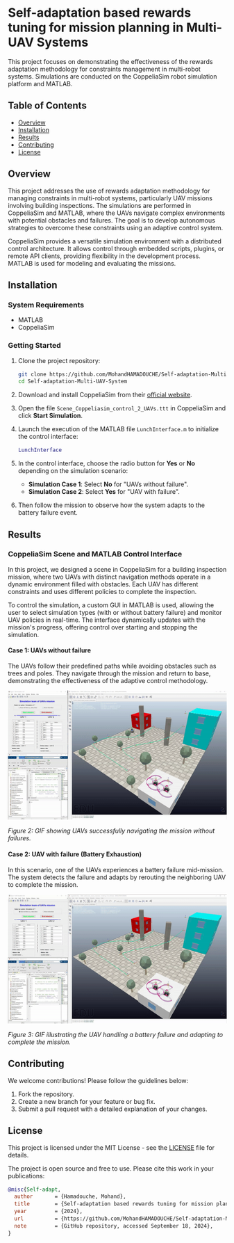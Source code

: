 # Self-adaptation based rewards tuning for mission planning in Multi-UAV Systems

This project focuses on demonstrating the effectiveness of the rewards adaptation methodology for constraints management in multi-robot systems. Simulations are conducted on the CoppeliaSim robot simulation platform and MATLAB.

## Table of Contents

- [Overview](#overview)
- [Installation](#installation)
- [Results](#results)
- [Contributing](#contributing)
- [License](#license)

## Overview

This project addresses the use of rewards adaptation methodology for managing constraints in multi-robot systems, particularly UAV missions involving building inspections. The simulations are performed in CoppeliaSim and MATLAB, where the UAVs navigate complex environments with potential obstacles and failures. The goal is to develop autonomous strategies to overcome these constraints using an adaptive control system.

CoppeliaSim provides a versatile simulation environment with a distributed control architecture. It allows control through embedded scripts, plugins, or remote API clients, providing flexibility in the development process. MATLAB is used for modeling and evaluating the missions.

## Installation

### System Requirements

- MATLAB
- CoppeliaSim

### Getting Started

1. Clone the project repository:
    ```bash
    git clone https://github.com/MohandHAMADOUCHE/Self-adaptation-Multi-UAV-System.git
    cd Self-adaptation-Multi-UAV-System
    ```

2. Download and install CoppeliaSim from their [official website](https://www.coppeliarobotics.com/).

3. Open the file `Scene_Coppeliasim_control_2_UAVs.ttt` in CoppeliaSim and click **Start Simulation**.

4. Launch the execution of the MATLAB file `LunchInterface.m` to initialize the control interface:
    ```matlab
    LunchInterface
    ```

5. In the control interface, choose the radio button for **Yes** or **No** depending on the simulation scenario:
   - **Simulation Case 1**: Select **No** for "UAVs without failure".
   - **Simulation Case 2**: Select **Yes** for "UAV with failure".

6. Then follow the mission to observe how the system adapts to the battery failure event.

## Results

### CoppeliaSim Scene and MATLAB Control Interface

In this project, we designed a scene in CoppeliaSim for a building inspection mission, where two UAVs with distinct navigation methods operate in a dynamic environment filled with obstacles. Each UAV has different constraints and uses different policies to complete the inspection.

To control the simulation, a custom GUI in MATLAB is used, allowing the user to select simulation types (with or without battery failure) and monitor UAV policies in real-time. The interface dynamically updates with the mission's progress, offering control over starting and stopping the simulation.

#### Case 1: UAVs without failure

The UAVs follow their predefined paths while avoiding obstacles such as trees and poles. They navigate through the mission and return to base, demonstrating the effectiveness of the adaptive control methodology.

<p align="center">
  <img src="./Figures/mission_without_failure.gif" alt="UAVs successfully navigating the mission" width="600"/>
</p>

*Figure 2: GIF showing UAVs successfully navigating the mission without failures.*

#### Case 2: UAV with failure (Battery Exhaustion)

In this scenario, one of the UAVs experiences a battery failure mid-mission. The system detects the failure and adapts by rerouting the neighboring UAV to complete the mission.

<p align="center">
  <img src="./Figures/mission_with_failure.gif" alt="UAV with battery failure" width="600"/>
</p>

*Figure 3: GIF illustrating the UAV handling a battery failure and adapting to complete the mission.*

## Contributing

We welcome contributions! Please follow the guidelines below:

1. Fork the repository.
2. Create a new branch for your feature or bug fix.
3. Submit a pull request with a detailed explanation of your changes.

## License

This project is licensed under the MIT License - see the [LICENSE](./LICENSE) file for details.

The project is open source and free to use. Please cite this work in your publications:

```bibtex
@misc{Self-adapt,
  author       = {Hamadouche, Mohand},
  title        = {Self-adaptation based rewards tuning for mission planning in Multi-UAV Systems},
  year         = {2024},
  url          = {https://github.com/MohandHAMADOUCHE/Self-adaptation-Multi-UAV-System.git},
  note         = {GitHub repository, accessed September 18, 2024},
}
